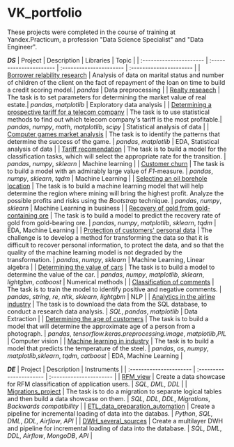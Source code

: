 # VK_portfolio
These projects were completed in the course of training at Yandex.Practicum, a profession "Data Science Specialist" and "Data Engineer".

***DS***
| Project | Description | Libraries | Topic |
| :---------------------- | :---------------------- | :---------------------- | :---------------------- |
| [Borrower relability research](DS/borrower_reliability_research/) | Analysis of data on marital status and number of children of the client on the fact of repayment of the loan on time to build a credit scoring model.| *pandas* | Data preprocessing |
| [Realty reseaech](DS/realty_research/) | The task is to set parameters for determining the market value of real estate.| *pandas*, *matplotlib* | Exploratory data analysis |
| [Determining a prospective tariff for a telecom company](DS/best_tariff_for_telecom_company/) | The task is to use statistical methods to find out which telecom company's tariff is the most profitable.| *pandas*, *numpy*, *math*, *matplotlib*, *scipy* | Statistical analysis of data |
| [Computer games market analysis](DS/games_market_EDA/) | The task is to identify the patterns that determine the success of the game. | *pandas*, *matplotlib* | EDA, Statistical analysis of data |
| [Tariff recomendation](DS/tariff_recommendations/) | The task is to build a model for the classification tasks, which will select the appropriate rate for the transition. | *pandas*, *numpy*, *sklearn* | Machine learning |
| [Customer churn](DS/churn/) | The task is to build a model with an admirably large value of *F1*-measure. | *pandas*, *numpy*, *sklearn*, *tqdm* | Machine Learning |
| [Selecting an oil borehole location](DS/boreholes_location/) | The task is to build a machine learning model that will help determine the region where mining will bring the highest profit. Analyze the possible profits and risks using the *Bootstrap* technique. | *pandas*, *numpy*, *sklearn* | Machine Learning in business |
| [Recovery of gold from gold-containing ore](DS/gold_recovery/) | The task is to build a model to predict the recovery rate of gold from gold-bearing ore. | *pandas*, *numpy*, *matplotlib*, *sklearn*, *tqdm* | EDA, Machine Learning |
| [Protection of customers' personal data](DS/personal_data_security/) | The challenge is to develop a method for transforming the data so that it is difficult to recover personal information, to protect the data, and so that the quality of the machine learning model is not degraded by the transformation. | *pandas*, *numpy*, *sklearn* | Machine Learning, Linear algebra |
| [Determining the value of cars](DS/car_cost/) | The task is to build a model to determine the value of the car. | *pandas*, *numpy*, *matplotlib*, *sklearn*, *lightgbm*, *catboost* | Numerical methods |
| [Classification of comments](DS/toxic_comments/) | The task is to train the model to identify positive and negative comments. | *pandas*, *string*, *re*, *nltk*, *sklearn*, *lightgbm*  | NLP |
| [Analytics in the airline industry](DS/airlines/) | The task is to download the data from the SQL database, to conduct a research data analysis. | *SQL*, *pandas*, *matplotlib* | Data Extraction |
| [Determining the age of customers](DS/age_determination/) | The task is to build a model that will determine the approximate age of a person from a photograph. | *pandas*, *tensorflow.keras.preprocessing.image*, *matplotlib*,*PIL* | Computer vision |
| [Machine learning in industry](DS/industry/) | The task is to build a model that predicts the temperature of the steel. | *pandas*, *os*, *numpy*, *matplotlib*,*sklearn*, *tqdm*, *catboost* | EDA, Machine Learning |


***DE***
| Project | Description | Instruments |
| :---------------------- | :---------------------- | :---------------------- |
| [RFM_view](DE/RFM_view/) | Create a data showcase for RFM classification of application users. | *SQL*, *DML*, *DDL* | 
| [Migrations_project](DE/Migrations_project/) | The task is to do a migration to separate logical tables and then build a data showcase on them. | *SQL*, *DDL*, *DDL*, *Migrations*, *Backwards compatibility* |
 | [ETL_data_preparation_automation](DE/ETL_data_preparation_automation/) | Create a pipeline for incremental loading of data into the databas. | *Python*, *SQL*, *DML*, *DDL*, *Airflow*, *API* | 
 | [DWH_several_sources](DE/DWH_several_sources/) | Create a multilayer DWH and pipeline for incremental loading of data into the database. | *SQL*, *DML*, *DDL*, *Airflow*, *MongoDB*, *API* | 
